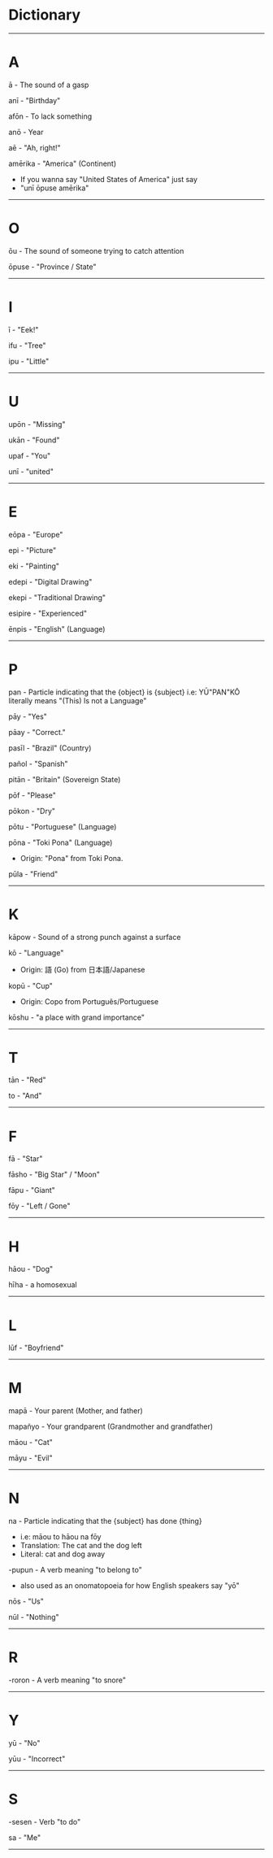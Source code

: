 # Dictionary

---
# A

ā - The sound of a gasp

anī - "Birthday"

afōn - To lack something

anō - Year

aē - "Ah, right!"

amērika - "America" (Continent)
- If you wanna say "United States of America" just say
- "unī ōpuse amērika"

---
# O

ōu - The sound of someone trying to catch attention

ōpuse - "Province / State"

---
# I

ī - "Eek!"

ifu - "Tree"

ipu - "Little"

---
# U

upōn - "Missing"

ukān - "Found"

upaf - "You"

unī - "united"

---
# E

eōpa - "Europe"

epi - "Picture"

eki - "Painting"

edepi - "Digital Drawing"

ekepi - "Traditional Drawing"

esipire - "Experienced"

ēnpis - "English" (Language)

---
# P

pan - Particle indicating that the {object} is {subject}
	i.e: YŪ"PAN"KŌ literally means "(This) Is not a Language"

pāy - "Yes"

pāay - "Correct."

pasīl - "Brazil" (Country)

pañol - "Spanish"

pitān - "Britain" (Sovereign State)

pōf - "Please"

pōkon - "Dry"

pōtu - "Portuguese" (Language)

pōna - "Toki Pona" (Language)
- Origin: "Pona" from Toki Pona.

pūla - "Friend"

---
# K

kāpow - Sound of a strong punch against a surface

kō - "Language"
- Origin: 語 (Go) from 日本語/Japanese

kopū - "Cup"
- Origin: Copo from Português/Portuguese

kōshu - "a place with grand importance"

---
# T

tān - "Red"

to - "And"

---
# F

fā - "Star"

fāsho - "Big Star" / "Moon"

fāpu - "Giant"

fōy - "Left / Gone"


---
# H

hāou - "Dog"

hīha - a homosexual

---
# L

lūf - "Boyfriend"

---
# M

mapā - Your parent (Mother, and father)

mapañyo - Your grandparent (Grandmother and grandfather)

māou - "Cat"

māyu - "Evil"

---
# N

na - Particle indicating that the {subject} has done {thing}
- i.e: māou to hāou na fōy
- Translation: The cat and the dog left
- Literal: cat and dog away

-pupun - A verb meaning "to belong to"
- also used as an onomatopoeia for how English speakers say "yō"

nōs - "Us"

nūl - "Nothing"

---
# R

-roron - A verb meaning "to snore"

---
# Y

yū - "No"

yūu - "Incorrect"

---
# S

-sesen - Verb "to do"

sa - "Me"

---
